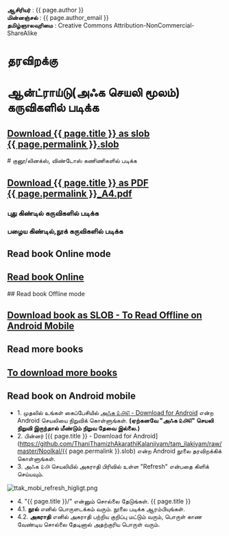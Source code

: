 **ஆசிரியர்** : {{ page.author }}  
**மின்னஞ்சல்** : {{ page.author_email }}  
**தமிழ்ஞாலவுரிமை** : Creative Commons Attribution-NonCommercial-ShareAlike  
# தரவிறக்கு
# ஆன்ட்ராய்டு(அஃக செயலி மூலம்) கருவிகளில் படிக்க
<h2><a href="https://github.com/ThaniThamizhAkarathiKalanjiyam/tam_ilakiyam/raw/master/Noolkal/{{ page.permalink }}.slob" class="button button3">
Download {{ page.title }} as slob <br/> 
{{ page.permalink }}.slob
</a></h2>
# குனூ/லினக்ஸ், விண்டோஸ் கணிணிகளில் படிக்க
<h2><a href="https://github.com/ThaniThamizhAkarathiKalanjiyam/tam_ilakiyam/raw/master/Noolkal/{{ page.permalink }}_A4.pdf" class="button button1">
Download {{ page.title }} as PDF <br/> 
{{ page.permalink }}_A4.pdf
</a></h2>

### புது கிண்டில் கருவிகளில் படிக்க


### பழைய கிண்டில்,நூக் கருவிகளில் படிக்க

## Read book Online mode
<h2><a href="{{ site.url }}/{{ page.permalink }}" class="button button1">
Read book Online
</a></h2>
## Read book Offline mode
<h2><a href="(https://github.com/ThaniThamizhAkarathiKalanjiyam/tam_ilakiyam/raw/master/Noolkal/{{ page.permalink }}.slob)" class="button button3">
Download book as SLOB - To Read Offline on Android Mobile
</a></h2>

## Read more books
<h2><a href="{{ site.url }}/more_books" class="button button2">
To download more books
</a></h2>

## Read book on Android mobile

*   1\. முதலில் உங்கள் கைப்பேசியில் [அஃக ௨௮௭ - Download for Android](https://github.com/ThaniThamizhAkarathiKalanjiyam/win_ttak/raw/ttak_apk/ttak_287.apk) என்ற Android செயலியை நிறுவிக் கொள்ளுங்கள். **(ஏற்கனவே "அஃக ௨௮௭" செயலி நிறுவி இருந்தால் மீண்டும் நிறுவ தேவை இல்லை.)**
*   2\. பின்னர் [{{ page.title }} - Download for Android](https://github.com/ThaniThamizhAkarathiKalanjiyam/tam_ilakiyam/raw/master/Noolkal/{{ page.permalink }}.slob) என்ற Android நூலை தரவிறக்கிக் கொள்ளுங்கள்.
*   3\. அஃக ௨௮ செயலியில் அகராதி பிரிவில் உள்ள "Refresh" என்பதை கிளிக் செய்யவும்.  

![ttak_mobi_refresh_higligt.png](https://thanithamizhakarathikalanjiyam.github.io/images/ttak_mobi_refresh_higligt.png)
*   4\. "{{ page.title }}/" என்னும் சொல்லை தேடுங்கள். {{ page.title }} 
*   4\.1\. **நூல்** எனில் பொருளடக்கம் வரும். நூலை படிக்க ஆரம்பியுங்கள். 
*   4\.2\. **அகராதி** எனில் அகராதி பற்றிய குறிப்பு மட்டும் வரும், பொருள் காண வேண்டிய சொல்லை தேடினால் அதற்குரிய பொருள் வரும்.

